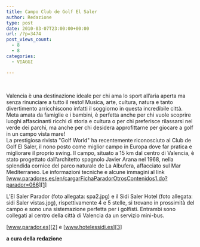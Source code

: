 ```yaml
---
title: Campo Club de Golf El Saler
author: Redazione
type: post
date: 2010-03-07T23:00:00+00:00
url: /?p=3474
post_views_count:
  - 8
  - 8
categories:
  - VIAGGI

---
```

&nbsp;

Valencia &egrave; una destinazione ideale per chi ama lo sport all&#8217;aria aperta ma senza rinunciare a tutto il resto! Musica, arte, cultura, natura e tanto divertimento arricchiscono infatti il soggiorno in questa incredibile citt&agrave;. Meta amata da famiglie e i bambini, &egrave; perfetta anche per chi vuole scoprire luoghi affascinanti ricchi di storia e cultura o per chi preferisce rilassarsi nel verde dei parchi, ma anche per chi desidera approfittarne per giocare a golf in un campo vista mare!  
La prestigiosa rivista "Golf World" ha recentemente riconosciuto al Club de Golf El Saler, il nono posto come miglior campo in Europa dove far pratica e migliorare il proprio swing. Il campo, situato a 15 km dal centro di Valencia, &egrave; stato progettato dall&#8217;architetto spagnolo Javier Arana nel 1968, nella splendida cornice del parco naturale de La Albufera, affacciato sul Mar Mediterraneo. Le informazioni tecniche e alcune immagini al link [www.paradores.es/en/cargarFichaParadorOtrosContenidos1.do?parador=066][1]

L&#8217;El Saler Parador (foto allegata: spa2.jpg) e il Sidi Saler Hotel (foto allegata: sidi Saler vistas.jpg), rispettivamente 4 e 5 stelle, si trovano in prossimit&agrave; del campo e sono una sistemazione perfetta per i golfisti. Entrambi sono collegati al centro della citt&agrave; di Valencia da un servizio mini&#45;bus.

[www.parador.es][2] e [www.hotelessidi.es][3]

**a cura della redazione**  
&nbsp;

 [1]: https://www.paradores.es/en/cargarFichaParadorOtrosContenidos1.do?parador=066
 [2]: https://www.parador.es
 [3]: https://www.hotelessidi.es